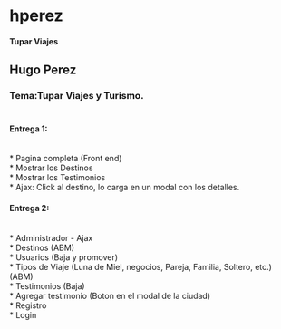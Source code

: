 hperez
======

<h4>Tupar Viajes</h4>

<h2>Hugo Perez<br>
<h3>Tema:Tupar Viajes y Turismo.<br><br>

<h4>Entrega 1:</h4><br>
* Pagina completa (Front end)<br>
* Mostrar los Destinos<br>
* Mostrar los Testimonios<br>
* Ajax: Click al destino, lo carga en un modal con los detalles.

<h4>Entrega 2:</h4><br>
* Administrador - Ajax<br>
* Destinos (ABM)<br>
* Usuarios (Baja y promover)<br>
* Tipos de Viaje (Luna de Miel, negocios, Pareja, Familia, Soltero, etc.) (ABM)<br>
* Testimonios (Baja)<br>
* Agregar testimonio (Boton en el modal de la ciudad)<br>
* Registro<br>
* Login


